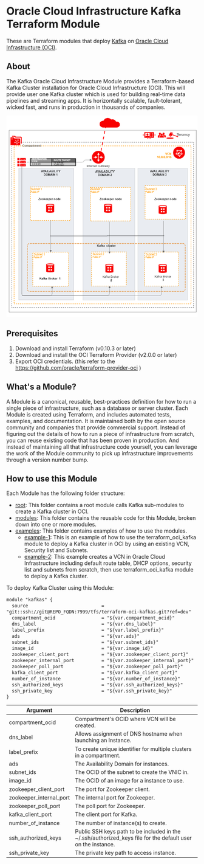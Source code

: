 # Oracle Cloud Infrastructure Kafka Terraform Module

These are Terraform modules that deploy [Kafka](https://kafka.apache.org/) on [Oracle Cloud Infrastructure (OCI)](https://cloud.oracle.com/en_US/cloud-infrastructure).

## About
The Kafka Oracle Cloud Infrastructure Module provides a Terraform-based Kafka Cluster installation for Oracle Cloud Infrastructure (OCI). This will provide user one Kafka cluster which is used for building real-time data pipelines and streaming apps. It is horizontally scalable, fault-tolerant, wicked fast, and runs in production in thousands of companies.

![Kafka cluster architecture](docs/images/architecture.png)

## Prerequisites
1. Download and install Terraform (v0.10.3 or later)
2. Download and install the OCI Terraform Provider (v2.0.0 or later)
3. Export OCI credentials. (this refer to the https://github.com/oracle/terraform-provider-oci )

## What's a Module?
A Module is a canonical, reusable, best-practices definition for how to run a single piece of infrastructure, such as a database or server cluster. Each Module is created using Terraform, and includes automated tests, examples, and documentation. It is maintained both by the open source community and companies that provide commercial support.
Instead of figuring out the details of how to run a piece of infrastructure from scratch, you can reuse existing code that has been proven in production. And instead of maintaining all that infrastructure code yourself, you can leverage the work of the Module community to pick up infrastructure improvements through a version number bump.

## How to use this Module
Each Module has the following folder structure:
* [root](): This folder contains a root module calls Kafka sub-modules to create a Kafka cluster in OCI.
* [modules](): This folder contains the reusable code for this Module, broken down into one or more modules.
* [examples](): This folder contains examples of how to use the modules.
  - [example-1](examples/example-1): This is an example of how to use the terraform_oci_kafka module to deploy a Kafka cluster in OCI by using an existing VCN, Security list and Subnets.
  - [example-2](examples/example-2): This example creates a VCN in Oracle Cloud Infrastructure including default route table, DHCP options, security list and subnets from scratch, then use terraform_oci_kafka module to deploy a Kafka cluster.

To deploy Kafka Cluster using this Module:

```hcl
module "kafkas" {
  source                           = "git::ssh://git@REPO_FQDN:7999/tfs/terraform-oci-kafkas.git?ref=dev"
  compartment_ocid                 = "${var.compartment_ocid}"
  dns_label                        = "${var.dns_label}"
  label_prefix                     = "${var.label_prefix}"
  ads                              = "${var.ads}"
  subnet_ids                       = "${var.subnet_ids}"
  image_id                         = "${var.image_id}"
  zookeeper_client_port            = "${var.zookeeper_client_port}"
  zookeeper_internal_port          = "${var.zookeeper_internal_port}"
  zookeeper_poll_port              = "${var.zookeeper_poll_port}"
  kafka_client_port                = "${var.kafka_client_port}"
  number_of_instance               = "${var.number_of_instance}"
  ssh_authorized_keys              = "${var.ssh_authorized_keys}"
  ssh_private_key                  = "${var.ssh_private_key}"
}
```

Argument | Description
--- | ---
compartment_ocid | Compartment's OCID where VCN will be created.
dns_label | Allows assignment of DNS hostname when launching an Instance.
label_prefix | To create unique identifier for multiple clusters in a compartment.
ads | The Availability Domain for instances.
subnet_ids  | The OCID of the subnet to create the VNIC in.
image_id | The OCID of an image for a instance to use.
zookeeper_client_port | The port for Zookeeper client.
zookeeper_internal_port | The internal port for Zookeeper.
zookeeper_poll_port | The poll port for Zookeeper.
kafka_client_port | The client port for Kafka.
number_of_instance | The number of instance(s) to create.
ssh_authorized_keys | Public SSH keys path to be included in the ~/.ssh/authorized_keys file for the default user on the instance.
ssh_private_key | The private key path to access instance.
